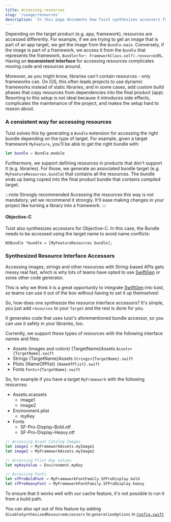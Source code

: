 ```yaml
---
title: Accessing resources
slug: '/usage/resources'
description: 'In this page documents how Tuist synthesizes accessors for resources to provide an interface that is consistent across all target products (e.g. framework. library).'
---
```


Depending on the target product (e.g. app, framework), resources are accessed differently.
For example, if we are trying to get an image that is part of an app target, we get the image from the `Bundle.main`.
Conversely, if the image is part of a framework, we access it from the `Bundle` that represents the framework, `Bundle(for: FrameworkClass.self).resourceURL`.
Having an **inconsistent interface** for accessing resources complicates moving code and resources around.

Moreover,
as you might know,
libraries can't contain resources - only frameworks can.
On iOS,
this often leads projects to use dynamic frameworks instead of static libraries,
and in some cases,
add custom build phases that copy resources from dependencies into the final product (app).
Resorting to this setup is not ideal because it introduces side effects, complicates the maintenance of the project, and makes the setup hard to reason about.

### A consistent way for accessing resources

Tuist solves this by generating a `Bundle` extension for accessing the right bundle depending on the type of target.
For example, given a target framework `MyFeature`, you'll be able to get the right bundle with:

```swift
let bundle = Bundle.module
```

Furthermore, we support defining resources in products that don't support it (e.g. libraries). For those, we generate an associated bundle target (e.g. `MyFeatureResources.bundle`) that contains all the resources. The bundle ends up being copied into the final product bundle that contains compiled target.

:::note Strongly recommended
Accessing the resources this way is not mandatory, yet we recommend it strongly. It'll ease making changes in your project like turning a library into a framework.
:::

#### Objective-C

Tuist also synthesizes accessors for Objective-C.
In this case, the Bundle needs to be accessed using the target name to avoid name conflicts:

```objc
NSBundle *bundle = [MyFeatureResources bundle];
```

### Synthesized Resource Interface Accessors

Accessing images, strings and other resources with String-based APIs gets messy real fast, which is why lots of teams
have opted to use [SwiftGen](https://github.com/SwiftGen/SwiftGen) or some other code generator.

This is why we think it is a great opportunity to integrate [SwiftGen](https://github.com/SwiftGen/SwiftGen) into tuist,
so teams can use it out of the box without having to set it up themselves!

So, how does one synthesize the resource interface accessors? It's simple, you just add `resources` to your `Target`
and the rest is done for you.

It generates code that uses tuist's aforementioned bundle accessor, so you can use it safely in your libraries, too.

Currently, we support these types of resources with the following interface names and files:

- Assets (images and colors) {TargetName}Assets `Assets+{TargetName}.swift`
- Strings {TargetName}Assets `Strings+{TargetName}.swift`
- Plists {NameOfPlist} `{NameOfPlist}.swift`
- Fonts `Fonts+{TargetName}.swift`

So, for example if you have a target `MyFramework` with the following resources:

- Assets.xcassets
  - image1
  - image2
- Environment.plist
  - myKey
- Fonts
  - SF-Pro-Display-Bold.otf
  - SF-Pro-Display-Heavy.otf

```swift
// Accessing Asset Catalog Images
let image1 = MyFrameworkAssets.myImage1
let image2 = MyFrameworkAssets.myImage2

// Accessing Plist Key values
let myKeyValue = Environment.myKey

// Accessing Fonts
let sfProBoldFont = MyFrameworkFontFamily.SFProDisplay.bold
let sfProHeavyFont = MyFrameworkFontFamily.SFProDisplay.heavy
```

To ensure that it works well with our cache feature, it's not possible to run it from a build path.

You can also opt out of this feature by adding `disableSynthesizedResourceAccessors` to `generationOptions` in [`Config.swift`](/manifests/config)
